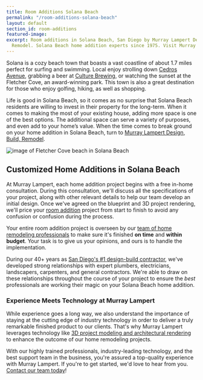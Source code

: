 ```yaml
---
title: Room Additions Solana Beach
permalink: "/room-additions-solana-beach"
layout: default
section_id: room-additions
featured-image:
excerpt: Room additions in Solana Beach, San Diego by Murray Lampert Design, Build,
  Remodel. Solana Beach home addition experts since 1975. Visit Murray Lampert today!
---
```


Solana is a cozy beach town that boasts a vast coastline of about 1.7 miles perfect for surfing and swimming. Local enjoy strolling down [Cedros Avenue](http://www.cedrosavenue.com/), grabbing a beer at [Culture Brewing](https://culturebrewingco.com/solana-beach/), or watching the sunset at the Fletcher Cove, an award-winning park. This town is also a great destination for those who enjoy golfing, hiking, as well as shopping.

Life is good in Solana Beach, so it comes as no surprise that Solana Beach residents are willing to invest in their property for the long-term. When it comes to making the most of your existing house, adding more space is one of the best options. The additional space can serve a variety of purposes, and even add to your home’s value. When the time comes to break ground on your home addition in Solana Beach, turn to [Murray Lampert Design, Build, Remodel](/).

![image of Fletcher Cove beach in Solana Beach](http://www.rcrealtysd.com/wp-content/uploads/Solana-Beach-Real-Estate.jpg "Fletcher Cove in Solana Beach")

## Customized Home Additions in Solana Beach

At Murray Lampert, each home addition project begins with a free in-home consultation. During this consultation, we'll discuss all the specifications of your project, along with other relevant details to help our team develop an initial design. Once we've agreed on the blueprint and 3D project rendering, we'll price your [room addition](/san-diego-room-additions) project from start to finish to avoid any confusion or confusion during the process.

Your entire room addition project is overseen by our [team of home remodeling professionals](/about-murray-lampert-design-build-remodel#team-members) to make sure it's finished **on time** and **within budget**. Your task is to give us your opinions, and ours is to handle the implementation.

During our 40+ years as [San Diego's #1 design-build contractor](/san-diego-design-build-contractors), we've developed strong relationships with expert plumbers, electricians, landscapers, carpenters, and general contractors. We're able to draw on these relationships throughout the course of your project to ensure the _best_ professionals are working their magic on your Solana Beach home addition.

### Experience Meets Technology at Murray Lampert

While experience goes a long way, we also understand the importance of staying at the cutting edge of industry technology in order to deliver a truly remarkable finished product to our clients. That's why Murray Lampert leverages technology like [3D project modeling and architectural rendering](/3d-architectural-rendering-services) to enhance the outcome of our home remodeling projects.

With our highly trained professionals, industry-leading technology, and the best support team in the business, you're assured a top-quality experience with Murray Lampert. If you're to get started, we'd love to hear from you. [Contact our team today](#quick-contact)!
